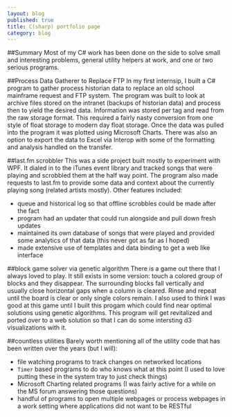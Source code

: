 ```yaml
---
layout: blog
published: true
title: C(sharp) portfolio page
category: blog
---
```


##Summary
Most of my C# work has been done on the side to solve small and interesting problems, general utility helpers at work, and one or two serious programs.

##Process Data Gatherer to Replace FTP
In my first internsip, I built a C# program to gather process historian data to replace an old school mainframe request and FTP system.  The program was built to look at archive files stored on the intranet (backups of historian data) and process then to yield the desired data.  Information was stored per tag and read from the raw storage format.  This required a fairly nasty conversion from one style of float storage to modern day float storage.  Once the data was pulled into the program it was plotted using Microsoft Charts. There was also an option to export the data to Excel via Interop with some of the formatting and analysis handled on the transfer.

##last.fm scrobbler
This was a side project built mostly to experiment with WPF.  It dialed in to the iTunes event library and tracked songs that were playing and scrobbled them at the half way point.  The program also made requests to last.fm to provide some data and context about the currently playing song (related artists mostly).  Other features included:
 - queue and historical log so that offline scrobbles could be made after the fact
 - program had an updater that could run alongside and pull down fresh updates
 - maintained its own database of songs that were played and provided some analytics of that data (this never got as far as I hoped)
 - made extensive use of templates and data binding to get a web like interface
 
##block game solver via genetic algorithm
There is a game out there that I always loved to play.  It still exists in some version: touch a colored group of blocks and they disappear.  The surrounding blocks fall vertically and usually close horizontal gaps when a column is cleared. Rinse and repeat until the board is clear or only single colors remain.  I also used to think I was good at this game until I built this progam which could find near optimal solutions using genetic algorithms.  This program will get revitalized and ported over to a web solution so that I can do some intersting d3 visualizations with it.
 
##countless utilities
Barely worth mentioning all of the utility code that has been written over the years (but I will):
 - file watching programs to track changes on networked locations
 - `Timer` based programs to do who knows what at this point (I used to love putting these in the system tray to just check things)
 - Microsoft Charting related programs (I was fairly active for a while on the MS forum answering those questions)
 - handful of programs to open multiple webpages or process webpages in a work setting where applications did not want to be RESTful